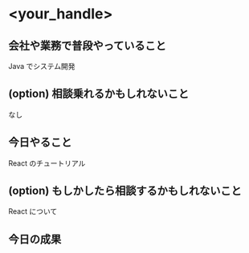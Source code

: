 # <your_handle>

## 会社や業務で普段やっていること

Java でシステム開発

## (option) 相談乗れるかもしれないこと

なし

## 今日やること

React のチュートリアル

## (option) もしかしたら相談するかもしれないこと

React について

## 今日の成果
